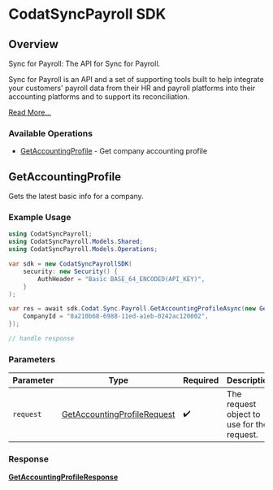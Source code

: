 # CodatSyncPayroll SDK

## Overview

Sync for Payroll: The API for Sync for Payroll. 

Sync for Payroll is an API and a set of supporting tools built to help integrate your customers' payroll data from their HR and payroll platforms into their accounting platforms and to support its reconciliation.

[Read More...](https://docs.codat.io/payroll/overview)

### Available Operations

* [GetAccountingProfile](#getaccountingprofile) - Get company accounting profile

## GetAccountingProfile

Gets the latest basic info for a company.

### Example Usage

```csharp
using CodatSyncPayroll;
using CodatSyncPayroll.Models.Shared;
using CodatSyncPayroll.Models.Operations;

var sdk = new CodatSyncPayrollSDK(
    security: new Security() {
        AuthHeader = "Basic BASE_64_ENCODED(API_KEY)",
    }
);

var res = await sdk.Codat.Sync.Payroll.GetAccountingProfileAsync(new GetAccountingProfileRequest() {
    CompanyId = "8a210b68-6988-11ed-a1eb-0242ac120002",
});

// handle response
```

### Parameters

| Parameter                                                                             | Type                                                                                  | Required                                                                              | Description                                                                           |
| ------------------------------------------------------------------------------------- | ------------------------------------------------------------------------------------- | ------------------------------------------------------------------------------------- | ------------------------------------------------------------------------------------- |
| `request`                                                                             | [GetAccountingProfileRequest](../../models/operations/GetAccountingProfileRequest.md) | :heavy_check_mark:                                                                    | The request object to use for the request.                                            |


### Response

**[GetAccountingProfileResponse](../../models/operations/GetAccountingProfileResponse.md)**

